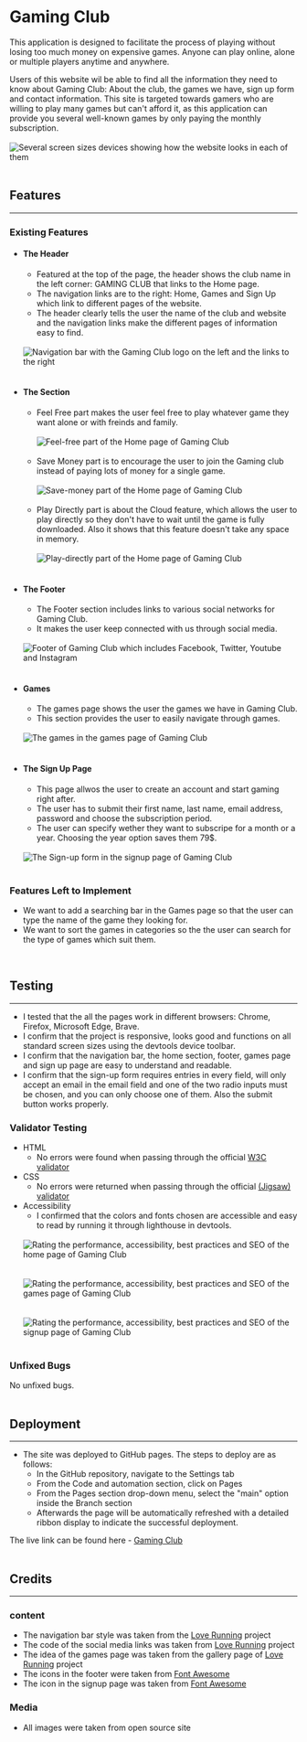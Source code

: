 # Gaming Club

This application is designed to facilitate the process of playing without losing too much money on expensive games. Anyone can play online, alone or multiple players anytime and anywhere.

Users of this website wil be able to find all the information they need to know about Gaming Club: About the club, the games we have, sign up form and contact information. This site is targeted towards gamers who are willing to play many games but can't afford it, as this application can provide you several well-known games by only paying the monthly subscription.
<br>
<br>
<img src="assets/images/Responsive-gaming-club.png" alt="Several screen sizes devices showing how the website looks in each of them" >
<br>
<br>

## Features
<hr>
<h3>Existing Features</h3>
<ul>
    <li><h4>The Header</h4>
        <ul>
            <li>
                Featured at the top of the page, the header shows the club name in the left corner: GAMING CLUB that links to the Home page.
            </li>
            <li>
                The navigation links are to the right: Home, Games and Sign Up which link to different pages of the website.
            </li>
            <li>
                The header clearly tells the user the name of the club and website and the navigation links make the different pages of information easy to find.
            </li>
        </ul>
        <br>
        <img src="assets/images/Navigation-gaming-club.png" alt="Navigation bar with the Gaming Club logo on the left and the links to the right" >
        <br>
        <br>
    </li>
    <li><h4>The Section</h4>
        <ul>
            <li>
                Feel Free part makes the user feel free to play whatever game they want alone or with freinds and family.
                <br>
                <br>
                <img src="assets/images/Feel-free-gaming-club.png" alt="Feel-free part of the Home page of Gaming Club" >
                <br>
                <br>
            </li>
            <li>
                Save Money part is to encourage the user to join the Gaming club instead of paying lots of money for a single game.
                <br>
                <br>
                <img src="assets/images/Save-money-gaming-club.png" alt="Save-money part of the Home page of Gaming Club" >
                <br>
                <br>
            </li>
            <li>
                Play Directly part is about the Cloud feature, which allows the user to play directly so they don't have to wait until the game is fully downloaded. Also it shows that this feature doesn't take any space in memory.
                <br>
                <br>
                <img src="assets/images/Play-directly-gaming-club.png" alt="Play-directly part of the Home page of Gaming Club" >
                <br>
                <br>
            </li>
        </ul>
    </li>
    <li><h4>The Footer</h4>
        <ul>
            <li>
                The Footer section includes links to various social networks for Gaming Club.
            </li>
            <li>
                It makes the user keep connected with us through social media.
            </li>
        </ul>
        <br>
        <img src="assets/images/Footer-gaming-club.png" alt="Footer of Gaming Club which includes Facebook, Twitter, Youtube and Instagram" >
        <br>
        <br>
    </li>
    <li><h4>Games</h4>
        <ul>
            <li>
                The games page shows the user the games we have in Gaming Club.
            </li>
            <li>
                This section provides the user to easily navigate through games.
            </li>
        </ul>
        <br>
        <img src="assets/images/Games-gaming-club.png" alt="The games in the games page of Gaming Club" >
        <br>
        <br>
    </li>
    <li><h4>The Sign Up Page</h4>
        <ul>
            <li>
                This page allwos the user to create an account and start gaming right after.
            </li>
            <li>
                The user has to submit their first name, last name, email address, password and choose the subscription period.
            </li>
            <li>
                The user can specify wether they want to subscripe for a month or a year. Choosing the year option saves them 79$.
            </li>
        </ul>
        <br>
        <img src="assets/images/Sign-up-gaming-club.png" alt="The Sign-up form in the signup page of Gaming Club" >
        <br>
        <br>
    </li>
</ul>
<h3>Features Left to Implement</h3>
<ul>
    <li>
        We want to add a searching bar in the Games page so that the user can type the name of the game they looking for.
    </li>
    <li>
        We want to sort the games in categories so the the user can search for the type of games which suit them.
    </li>
</ul>
<br>

## Testing
<hr>
<ul>
    <li>
        I tested that the all the pages work in different browsers: Chrome, Firefox, Microsoft Edge, Brave.
    </li>
    <li>
        I confirm that the project is responsive, looks good and functions on all standard screen sizes using the devtools device toolbar.
    </li>
    <li>
        I confirm that the navigation bar, the home section, footer, games page and sign up page are easy to understand and readable.
    </li>
    <li>
        I confirm that the sign-up form requires entries in every field, will only accept an email in the email field and one of the two radio inputs must be chosen, and you can only choose one of them. Also the submit button works properly.
    </li>
</ul>

### Validator Testing
<ul>
    <li>
        HTML
        <ul>
            <li>
                No errors were found when passing through the official
                <a href="https://validator.w3.org" target="_blank" rel="noopener" aria-label="Visit W3C validator (opens in a new tab)">W3C validator</a>
            </li>
        </ul>
    </li>
    <li>
        CSS
        <ul>
            <li>
                No errors were returned when passing through the official
                <a href="https://jigsaw.w3.org/css-validator" target="_blank" rel="noopener" aria-label="Visit Jigsaw validator (opens in a new tab)">(Jigsaw) validator</a>
            </li>
        </ul>
    </li>
    <li>
        Accessibility
        <ul>
            <li>
                I confirmed that the colors and fonts chosen are accessible and easy to read by running it through lighthouse in devtools.
            </li>
        </ul>
        <br>
        <img src="assets/images/Home-gaming-club-lighthouse.png" alt="Rating the performance, accessibility, best practices and SEO of the home page of Gaming Club">
        <br>
        <br>
        <br>
        <img src="assets/images/Games-gaming-club-lighthouse.png" alt="Rating the performance, accessibility, best practices and SEO of the games page of Gaming Club">
        <br>
        <br>
        <br>
        <img src="assets/images/Sign-up-gaming-club-lighthouse.png" alt="Rating the performance, accessibility, best practices and SEO of the signup page of Gaming Club">
        <br>
        <br>
    </li>
</ul>

### Unfixed Bugs
No unfixed bugs.
<br>
<br>

## Deployment
<hr>
<ul>
    <li>
        The site was deployed to GitHub pages. The steps to deploy are as follows:
        <ul>
            <li>
                In the GitHub repository, navigate to the Settings tab
            </li>
            <li>
                From the Code and automation section, click on Pages
            </li>
            <li>
                From the Pages section drop-down menu, select the "main" option inside the Branch section
            </li>
            <li>
                Afterwards the page will be automatically refreshed with a detailed ribbon display to indicate the successful deployment.
            </li>
        </ul>
    </li>
</ul>
The live link can be found here - <a href="https://georgehazaka.github.io/Gaming-Club/" target="_blank" rel="noopener" aria-label="Visit gaming club (opens in a new tab)">Gaming Club</a>
<br>
<br>

## Credits
<hr>

### content
<ul>
    <li>
        The navigation bar style was taken from the <a href="https://code-institute-org.github.io/love-running-2.0/" target="_blank" rel="noopener" aria-label="Visit love running (opens in a new tab)">Love Running</a> project
    </li>
    <li>
        The code of the social media links was taken from <a href="https://code-institute-org.github.io/love-running-2.0/" target="_blank" rel="noopener" aria-label="Visit love running (opens in a new tab)">Love Running</a> project
    </li>
    <li>
        The idea of the games page was taken from the gallery page of <a href="https://code-institute-org.github.io/love-running-2.0/" target="_blank" rel="noopener" aria-label="Visit love running (opens in a new tab)">Love Running</a> project
    </li>
    <li>
        The icons in the footer were taken from <a href="https://fontawesome.com/" target="_blank" rel="noopener" aria-label="Visit font awesome (opens in a new tab)">Font Awesome</a>
    </li>
    <li>
        The icon in the signup page was taken from <a href="https://fontawesome.com/" target="_blank" rel="noopener" aria-label="Visit font awesome (opens in a new tab)">Font Awesome</a>
    </li>
</ul>

### Media
<ul>
    <li>All images were taken from open source site</li>
</ul>